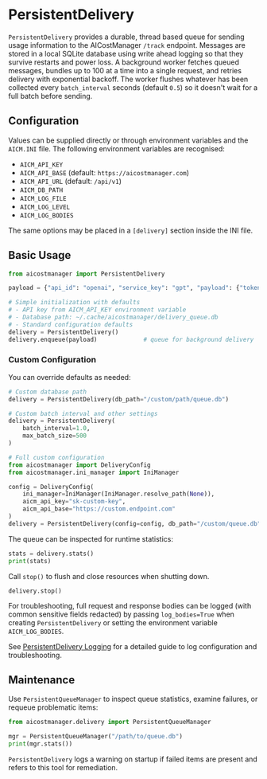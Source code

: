 # PersistentDelivery

`PersistentDelivery` provides a durable, thread based queue for sending
usage information to the AICostManager `/track` endpoint. Messages are stored
in a local SQLite database using write ahead logging so that they survive
restarts and power loss.  A background worker fetches queued messages,
bundles up to 100 at a time into a single request, and retries delivery with
exponential backoff. The worker flushes whatever has been collected every
`batch_interval` seconds (default `0.5`) so it doesn't wait for a full batch
before sending.

## Configuration

Values can be supplied directly or through environment variables and the
`AICM.INI` file.  The following environment variables are recognised:

- `AICM_API_KEY`
- `AICM_API_BASE` (default: `https://aicostmanager.com`)
- `AICM_API_URL` (default: `/api/v1`)
- `AICM_DB_PATH`
- `AICM_LOG_FILE`
- `AICM_LOG_LEVEL`
- `AICM_LOG_BODIES`

The same options may be placed in a `[delivery]` section inside the INI file.

## Basic Usage

```python
from aicostmanager import PersistentDelivery

payload = {"api_id": "openai", "service_key": "gpt", "payload": {"tokens": 1}}

# Simple initialization with defaults
# - API key from AICM_API_KEY environment variable
# - Database path: ~/.cache/aicostmanager/delivery_queue.db
# - Standard configuration defaults
delivery = PersistentDelivery()
delivery.enqueue(payload)             # queue for background delivery
```

### Custom Configuration

You can override defaults as needed:

```python
# Custom database path
delivery = PersistentDelivery(db_path="/custom/path/queue.db")

# Custom batch interval and other settings
delivery = PersistentDelivery(
    batch_interval=1.0,
    max_batch_size=500
)

# Full custom configuration
from aicostmanager import DeliveryConfig
from aicostmanager.ini_manager import IniManager

config = DeliveryConfig(
    ini_manager=IniManager(IniManager.resolve_path(None)),
    aicm_api_key="sk-custom-key",
    aicm_api_base="https://custom.endpoint.com"
)
delivery = PersistentDelivery(config=config, db_path="/custom/queue.db")
```

The queue can be inspected for runtime statistics:

```python
stats = delivery.stats()
print(stats)
```

Call `stop()` to flush and close resources when shutting down.
```
delivery.stop()
```

For troubleshooting, full request and response bodies can be logged (with
common sensitive fields redacted) by passing `log_bodies=True` when creating
`PersistentDelivery` or setting the environment variable
`AICM_LOG_BODIES`.

See [PersistentDelivery Logging](persistent_delivery_logging.md) for a detailed guide to log configuration and troubleshooting.

## Maintenance

Use `PersistentQueueManager` to inspect queue statistics, examine failures, or
requeue problematic items:

```python
from aicostmanager.delivery import PersistentQueueManager

mgr = PersistentQueueManager("/path/to/queue.db")
print(mgr.stats())
```

`PersistentDelivery` logs a warning on startup if failed items are present and
refers to this tool for remediation.
